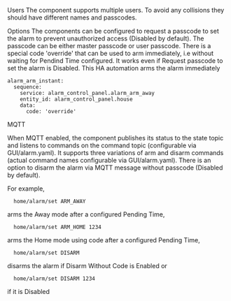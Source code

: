 Users
The component supports multiple users. To avoid any collisions they should have different names and passcodes.

Options
The components can be configured to request a passcode to set the alarm to prevent unauthorized access (Disabled by default).
The passcode can be either master passcode or user passcode.
There is a special code 'override' that can be used to arm immediately, i.e without waiting for Pendind Time configured. It works even if Request passcode to set the alarm is Disabled.
This HA automation arms the alarm immediately
```
alarm_arm_instant:
  sequence:
    service: alarm_control_panel.alarm_arm_away
    entity_id: alarm_control_panel.house
    data:
      code: 'override'
```

MQTT

When MQTT enabled, the component publishes its status to the state topic and listens to commands on the command topic (configurable via GUI/alarm.yaml).
It supports three variations of arm and disarm commands (actual command names configurable via GUI/alarm.yaml).
There is an option to disarm the alarm via MQTT message without passcode (Disabled by default).

For example,
```
  home/alarm/set ARM_AWAY
```
arms the Away mode after a configured Pending Time,
```
  home/alarm/set ARM_HOME 1234
```
arms the Home mode using code after a configured Pending Time,
```
  home/alarm/set DISARM
```
disarms the alarm if Disarm Without Code is Enabled or
```
  home/alarm/set DISARM 1234
```
if it is Disabled
